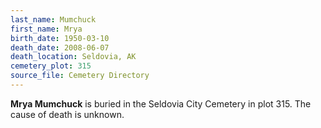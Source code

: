 ```yaml
---
last_name: Mumchuck
first_name: Mrya
birth_date: 1950-03-10
death_date: 2008-06-07
death_location: Seldovia, AK
cemetery_plot: 315
source_file: Cemetery Directory
---
```

**Mrya   Mumchuck** is buried in the Seldovia City Cemetery in plot 315.  The cause of death is unknown.




